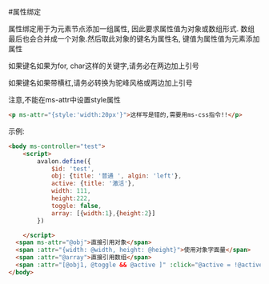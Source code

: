#属性绑定

属性绑定用于为元素节点添加一组属性, 因此要求属性值为对象或数组形式. 数组最后也会合并成一个对象.然后取此对象的键名为属性名, 键值为属性值为元素添加属性

如果键名如果为for, char这样的关键字,请务必在两边加上引号

如果键名如果带横杠,请务必转换为驼峰风格或两边加上引号

注意,不能在ms-attr中设置style属性
```html
<p ms-attr="{style:'width:20px'}">这样写是错的,需要用ms-css指令!!</p>
```
示例:

```html
<body ms-controller="test">
    <script>
        avalon.define({
            $id: 'test',
            obj: {title: '普通 ', algin: 'left'},
            active: {title: '激活'},
            width: 111,
            height:222,
            toggle: false,
            array: [{width:1},{height:2}]
        })

    </script>
  <span ms-attr="@obj">直接引用对象</span>
  <span :attr="{width: @width, height: @height}">使用对象字面量</span>
  <span :attr="@array">直接引用数组</span>
  <span :attr="[@obj1, @toggle && @active ]" :click="@active = !@active">选择性添加多余属性或重写已有属性</span>
</body>     
```